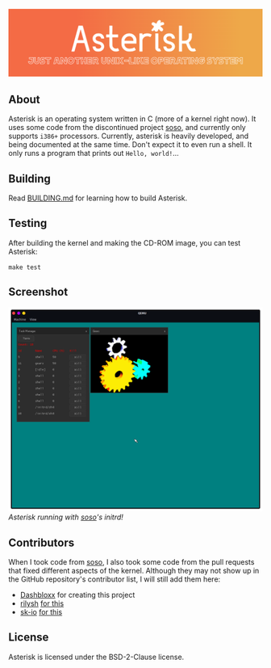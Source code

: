 ![](.assets/banner.png)
## About
Asterisk is an operating system written in C (more of a kernel right now). It uses some code from the discontinued project [soso](https://github.com/ozkl/soso), and currently only supports `i386+` processors.
Currently, asterisk is heavily developed, and being documented at the same time. Don't expect it to even run a shell. It only runs a program that prints out `Hello, world!`...
## Building
Read [BUILDING.md](docs/BUILDING.md) for learning how to build Asterisk.
## Testing
After building the kernel and making the CD-ROM image, you can test Asterisk:
```
make test
```
## Screenshot
![](.assets/screenshot0.png)
*Asterisk running with [soso](https://github.com/ozkl/soso)'s initrd!*
## Contributors
When I took code from [soso](https://github.com/ozkl/soso), I also took some code from the pull requests that fixed different aspects of the kernel. Although they may not show up in the GitHub repository's contributor list, I will still add them here:
* [Dashbloxx](https://github.com/Dashbloxx) for creating this project
* [rilysh](https://github.com/rilysh) [for this](https://github.com/ozkl/soso/pull/10)
* [sk-io](https://github.com/sk-io) [for this](https://github.com/ozkl/soso/pull/9)
## License
Asterisk is licensed under the BSD-2-Clause license.
